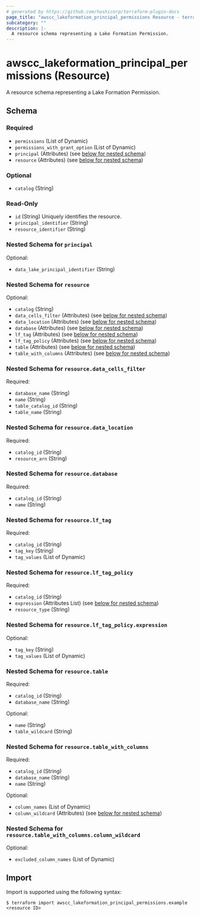 ```yaml
---
# generated by https://github.com/hashicorp/terraform-plugin-docs
page_title: "awscc_lakeformation_principal_permissions Resource - terraform-provider-awscc"
subcategory: ""
description: |-
  A resource schema representing a Lake Formation Permission.
---
```


# awscc_lakeformation_principal_permissions (Resource)

A resource schema representing a Lake Formation Permission.



<!-- schema generated by tfplugindocs -->
## Schema

### Required

- `permissions` (List of Dynamic)
- `permissions_with_grant_option` (List of Dynamic)
- `principal` (Attributes) (see [below for nested schema](#nestedatt--principal))
- `resource` (Attributes) (see [below for nested schema](#nestedatt--resource))

### Optional

- `catalog` (String)

### Read-Only

- `id` (String) Uniquely identifies the resource.
- `principal_identifier` (String)
- `resource_identifier` (String)

<a id="nestedatt--principal"></a>
### Nested Schema for `principal`

Optional:

- `data_lake_principal_identifier` (String)


<a id="nestedatt--resource"></a>
### Nested Schema for `resource`

Optional:

- `catalog` (String)
- `data_cells_filter` (Attributes) (see [below for nested schema](#nestedatt--resource--data_cells_filter))
- `data_location` (Attributes) (see [below for nested schema](#nestedatt--resource--data_location))
- `database` (Attributes) (see [below for nested schema](#nestedatt--resource--database))
- `lf_tag` (Attributes) (see [below for nested schema](#nestedatt--resource--lf_tag))
- `lf_tag_policy` (Attributes) (see [below for nested schema](#nestedatt--resource--lf_tag_policy))
- `table` (Attributes) (see [below for nested schema](#nestedatt--resource--table))
- `table_with_columns` (Attributes) (see [below for nested schema](#nestedatt--resource--table_with_columns))

<a id="nestedatt--resource--data_cells_filter"></a>
### Nested Schema for `resource.data_cells_filter`

Required:

- `database_name` (String)
- `name` (String)
- `table_catalog_id` (String)
- `table_name` (String)


<a id="nestedatt--resource--data_location"></a>
### Nested Schema for `resource.data_location`

Required:

- `catalog_id` (String)
- `resource_arn` (String)


<a id="nestedatt--resource--database"></a>
### Nested Schema for `resource.database`

Required:

- `catalog_id` (String)
- `name` (String)


<a id="nestedatt--resource--lf_tag"></a>
### Nested Schema for `resource.lf_tag`

Required:

- `catalog_id` (String)
- `tag_key` (String)
- `tag_values` (List of Dynamic)


<a id="nestedatt--resource--lf_tag_policy"></a>
### Nested Schema for `resource.lf_tag_policy`

Required:

- `catalog_id` (String)
- `expression` (Attributes List) (see [below for nested schema](#nestedatt--resource--lf_tag_policy--expression))
- `resource_type` (String)

<a id="nestedatt--resource--lf_tag_policy--expression"></a>
### Nested Schema for `resource.lf_tag_policy.expression`

Optional:

- `tag_key` (String)
- `tag_values` (List of Dynamic)



<a id="nestedatt--resource--table"></a>
### Nested Schema for `resource.table`

Required:

- `catalog_id` (String)
- `database_name` (String)

Optional:

- `name` (String)
- `table_wildcard` (String)


<a id="nestedatt--resource--table_with_columns"></a>
### Nested Schema for `resource.table_with_columns`

Required:

- `catalog_id` (String)
- `database_name` (String)
- `name` (String)

Optional:

- `column_names` (List of Dynamic)
- `column_wildcard` (Attributes) (see [below for nested schema](#nestedatt--resource--table_with_columns--column_wildcard))

<a id="nestedatt--resource--table_with_columns--column_wildcard"></a>
### Nested Schema for `resource.table_with_columns.column_wildcard`

Optional:

- `excluded_column_names` (List of Dynamic)

## Import

Import is supported using the following syntax:

```shell
$ terraform import awscc_lakeformation_principal_permissions.example <resource ID>
```
